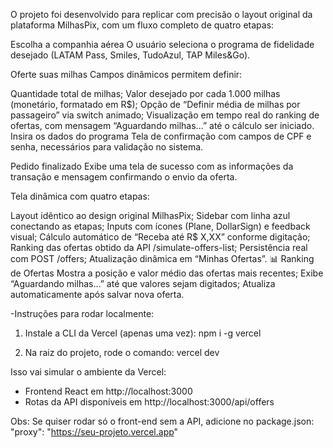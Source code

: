 O projeto foi desenvolvido para replicar com precisão o layout original da plataforma MilhasPix, com um fluxo completo de quatro etapas:

Escolha a companhia aérea O usuário seleciona o programa de fidelidade desejado (LATAM Pass, Smiles, TudoAzul, TAP Miles&Go).

Oferte suas milhas Campos dinâmicos permitem definir:

Quantidade total de milhas;
Valor desejado por cada 1.000 milhas (monetário, formatado em R$);
Opção de “Definir média de milhas por passageiro” via switch animado;
Visualização em tempo real do ranking de ofertas, com mensagem “Aguardando milhas...” até o cálculo ser iniciado.
Insira os dados do programa Tela de confirmação com campos de CPF e senha, necessários para validação no sistema.

Pedido finalizado Exibe uma tela de sucesso com as informações da transação e mensagem confirmando o envio da oferta.

Tela dinâmica com quatro etapas:

Layout idêntico ao design original MilhasPix;
Sidebar com linha azul conectando as etapas;
Inputs com ícones (Plane, DollarSign) e feedback visual;
Cálculo automático de “Receba até R$ X,XX” conforme digitação;
Ranking das ofertas obtido da API /simulate-offers-list;
Persistência real com POST /offers;
Atualização dinâmica em “Minhas Ofertas”.
📊 Ranking de Ofertas
Mostra a posição e valor médio das ofertas mais recentes;
Exibe “Aguardando milhas...” até que valores sejam digitados;
Atualiza automaticamente após salvar nova oferta.


 -Instruções para rodar localmente:
  
  1. Instale a CLI da Vercel (apenas uma vez):
     npm i -g vercel
 
  2. Na raiz do projeto, rode o comando:
     vercel dev
  
  Isso vai simular o ambiente da Vercel:
  - Frontend React em http://localhost:3000
  - Rotas da API disponíveis em http://localhost:3000/api/offers
  
  Obs: Se quiser rodar só o front-end sem a API, adicione no package.json:
     "proxy": "https://seu-projeto.vercel.app"